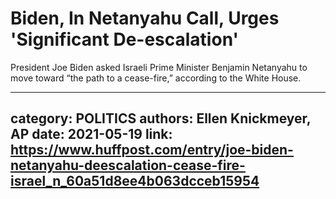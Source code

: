 # Biden, In Netanyahu Call, Urges 'Significant De-escalation'

President Joe Biden asked Israeli Prime Minister Benjamin Netanyahu to move toward “the path to a cease-fire,” according to the White House.

---
category: POLITICS
authors: Ellen Knickmeyer, AP
date: 2021-05-19
link: https://www.huffpost.com/entry/joe-biden-netanyahu-deescalation-cease-fire-israel_n_60a51d8ee4b063dcceb15954
---
